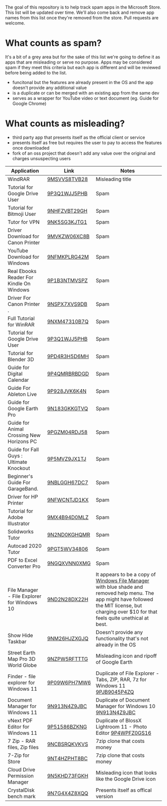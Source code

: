 The goal of this repository is to help track spam apps in the Microsoft Store. This list will be updated over time. We'll also come back and remove app names from this list once they're removed from the store. Pull requests are welcome.

# What counts as spam?
It's a bit of a grey area but for the sake of this list we're going to define it as apps that are misleading or serve no purpose. Apps may be considered spam if they meet this criteria but each app is different and will be reviewed before being added to the list.
- funcitonal but the features are already present in the OS and the app doesn't provide any additional value
- is a duplicate or can be merged with an existing app from the same dev
- serves as a wrapper for YouTube video or text document (eg. Guide for Google Chrome)

# What counts as misleading?
- third party app that presents itself as the official client or service
- presents itself as free but requires the user to pay to access the features once downloaded
- fork of an oss project that doesn't add any value over the original and charges unsuspecting users

| Application | Link | Notes |
|-------------|------|-------|
| WindRAR | [9MSVVS8TVB28](https://www.microsoft.com/store/productId/9MSVVS8TVB28) | Misleading title |
| Tutorial for Google Drive User | [9P3Q1WJJ5PHB](https://www.microsoft.com/store/productId/9P3Q1WJJ5PHB) | Spam |
| Tutorial for Bitmoji User | [9NHFZVBT29GH](https://www.microsoft.com/store/productId/9NHFZVBT29GH) | Spam |
| Tutor for VPN | [9NK5SG3KJTG1](https://www.microsoft.com/store/productId/9NK5SG3KJTG1) | Spam |
  | Driver Download for Canon Printer | [9MVKZW06XC8B](https://www.microsoft.com/store/productId/9MVKZW06XC8B) | Spam |
| YouTube Download for Windows | [9NFMKPLRG42M](https://www.microsoft.com/store/productId/9NFMKPLRG42M) | Spam |
| Real Ebooks Reader For Kindle On Windows | [9P1B3NTMVSPZ](https://www.microsoft.com/store/productId/9P1B3NTMVSPZ) | Spam |
| Driver For Canon Printer . | [9NSPX7XVS9DB](https://www.microsoft.com/store/productId/9NSPX7XVS9DB) | Spam |
| Full Tutorial for WinRAR | [9NXM47310B7Q](https://www.microsoft.com/store/productId/9NXM47310B7Q) | Spam |
| Tutorial for Google Drive User | [9P3Q1WJJ5PHB](https://www.microsoft.com/store/productId/9P3Q1WJJ5PHB) | Spam |
| Tutorial for Blender 3D | [9PD4R3H5D6MH](https://www.microsoft.com/store/productId/9PD4R3H5D6MH) | Spam |
| Guide for Digital Calendar | [9P4QMRBRBDGD](https://www.microsoft.com/store/productId/9P4QMRBRBDGD) | Spam |
| Guide For Ableton Live | [9P928JVK6K4N](https://www.microsoft.com/store/productId/9P928JVK6K4N) | Spam |
| Guide for Google Earth Pro | [9N183GKKGTVQ](https://www.microsoft.com/store/productId/9N183GKKGTVQ) | Spam |
| Guide for Animal Crossing New Horizons PC | [9PGZM04RDJ58](https://www.microsoft.com/store/productId/9PGZM04RDJ58) | Spam |
| Guide for Fall Guys : Ultimate Knockout | [9P5MVZ9JX1TJ](https://www.microsoft.com/store/productId/9P5MVZ9JX1TJ) | Spam |
| Beginner's Guide For GarageBand. | [9NBLGGH67DC7](https://www.microsoft.com/store/productId/9NBLGGH67DC7) | Spam |
| Driver for HP Printer | [9NFWCNTJD1KX](https://www.microsoft.com/store/productId/9NFWCNTJD1KX) | Spam |
| Tutorial for Adobe Illustrator | [9MX4B94D0MLZ](https://www.microsoft.com/store/productId/9MX4B94D0MLZ) | Spam |
| Solidworks Tutor | [9N2ND0KGHQMR](https://www.microsoft.com/store/productId/9N2ND0KGHQMR) | Spam |
| Autocad 2020 Tutor | [9PGT5WV34806](https://www.microsoft.com/store/productId/9PGT5WV34806) | Spam |
| PDF to Excel Converter Pro | [9NGQXVNN0XMG](https://www.microsoft.com/store/productId/9NGQXVNN0XMG) | Spam |
| File Manager - File Explorer for Windows 10 | [9ND2N28DX22H](https://www.microsoft.com/store/productId/9ND2N28DX22H) | It appears to be a copy of [Windows File Manager](https://www.microsoft.com/store/productId/9P7VBBBC49RB) with blue shade and removed help menu. The app might have followed the MIT license, but charging over $10 for that feels quite unethical at best. |
| Show Hide Taskbar | [9NM26HJZXGJQ](https://www.microsoft.com/store/productId/9NM26HJZXGJQ) | Doesn't provide any functionality that's not already in the OS |
 | Street Earth Map Pro 3D World Globe | [9NZPW5RFTTTG](https://www.microsoft.com/store/productId/9NZPW5RFTTTG) | Misleading icon and ripoff of Google Earth |
| Finder - file explorer for Windows 11 | [9P09W6PH7MW6](https://www.microsoft.com/store/productId/9P09W6PH7MW6) | Duplicate of File Explorer - Tabs, ZIP, RAR, 7z for Windows 11 [9PJB9045P4ZQ](https://www.microsoft.com/store/productId/9PJB9045P4ZQ) |
| Document Manager for Windows 11 | [9N913N4Z9JBC](https://www.microsoft.com/store/productId/9N73SJ9N94P4) | Duplicate of Document Manager for Windows 10 [9N913N4Z9JBC](https://www.microsoft.com/store/productId/9N913N4Z9JBC) |
  | vNext PDF Editor for Windows 11 | [9P51586BZKNG](https://www.microsoft.com/store/productId/9P51586BZKNG) | Duplicate of BlossX Lightroom 11 - Photo Editor [9P4WPFZ0GS16](https://www.microsoft.com/store/productId/9P4WPFZ0GS16) |
| 7 Zip - RAR files, Zip files | [9NCBSRQKVKVS](https://www.microsoft.com/store/productId/9NCBSRQKVKVS) | 7zip clone that costs money |
| 7-Zip for Store | [9NT4HZPHT8BC](https://www.microsoft.com/store/productId/9NT4HZPHT8BC) | 7zip clone that costs money |
| Cloud Drive Permission Manager | [9N5KHD73FGKH](https://www.microsoft.com/store/productId/9N5KHD73FGKH) | Misleading icon that looks like the Google Drive icon |
| CrystalDisk bench mark | [9N7G4X4Z8XQQ](https://www.microsoft.com/store/productId/9N7G4X4Z8XQQ) | Presents itself as offical version |
